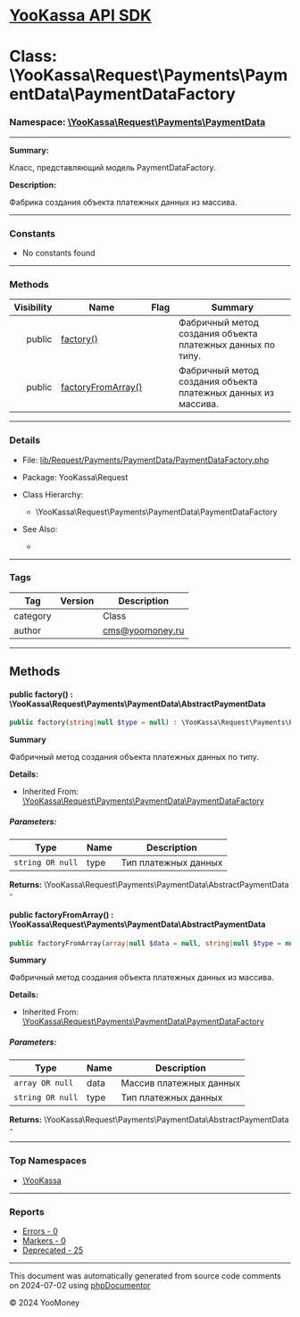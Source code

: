 # [YooKassa API SDK](../home.md)

# Class: \YooKassa\Request\Payments\PaymentData\PaymentDataFactory
### Namespace: [\YooKassa\Request\Payments\PaymentData](../namespaces/yookassa-request-payments-paymentdata.md)
---
**Summary:**

Класс, представляющий модель PaymentDataFactory.

**Description:**

Фабрика создания объекта платежных данных из массива.

---
### Constants
* No constants found

---
### Methods
| Visibility | Name | Flag | Summary |
| ----------:| ---- | ---- | ------- |
| public | [factory()](../classes/YooKassa-Request-Payments-PaymentData-PaymentDataFactory.md#method_factory) |  | Фабричный метод создания объекта платежных данных по типу. |
| public | [factoryFromArray()](../classes/YooKassa-Request-Payments-PaymentData-PaymentDataFactory.md#method_factoryFromArray) |  | Фабричный метод создания объекта платежных данных из массива. |

---
### Details
* File: [lib/Request/Payments/PaymentData/PaymentDataFactory.php](../../lib/Request/Payments/PaymentData/PaymentDataFactory.php)
* Package: YooKassa\Request
* Class Hierarchy:
  * \YooKassa\Request\Payments\PaymentData\PaymentDataFactory

* See Also:
  * [](https://yookassa.ru/developers/api)

---
### Tags
| Tag | Version | Description |
| --- | ------- | ----------- |
| category |  | Class |
| author |  | cms@yoomoney.ru |

---
## Methods
<a name="method_factory" class="anchor"></a>
#### public factory() : \YooKassa\Request\Payments\PaymentData\AbstractPaymentData

```php
public factory(string|null $type = null) : \YooKassa\Request\Payments\PaymentData\AbstractPaymentData
```

**Summary**

Фабричный метод создания объекта платежных данных по типу.

**Details:**
* Inherited From: [\YooKassa\Request\Payments\PaymentData\PaymentDataFactory](../classes/YooKassa-Request-Payments-PaymentData-PaymentDataFactory.md)

##### Parameters:
| Type | Name | Description |
| ---- | ---- | ----------- |
| <code lang="php">string OR null</code> | type  | Тип платежных данных |

**Returns:** \YooKassa\Request\Payments\PaymentData\AbstractPaymentData - 


<a name="method_factoryFromArray" class="anchor"></a>
#### public factoryFromArray() : \YooKassa\Request\Payments\PaymentData\AbstractPaymentData

```php
public factoryFromArray(array|null $data = null, string|null $type = null) : \YooKassa\Request\Payments\PaymentData\AbstractPaymentData
```

**Summary**

Фабричный метод создания объекта платежных данных из массива.

**Details:**
* Inherited From: [\YooKassa\Request\Payments\PaymentData\PaymentDataFactory](../classes/YooKassa-Request-Payments-PaymentData-PaymentDataFactory.md)

##### Parameters:
| Type | Name | Description |
| ---- | ---- | ----------- |
| <code lang="php">array OR null</code> | data  | Массив платежных данных |
| <code lang="php">string OR null</code> | type  | Тип платежных данных |

**Returns:** \YooKassa\Request\Payments\PaymentData\AbstractPaymentData - 



---

### Top Namespaces

* [\YooKassa](../namespaces/yookassa.md)

---

### Reports
* [Errors - 0](../reports/errors.md)
* [Markers - 0](../reports/markers.md)
* [Deprecated - 25](../reports/deprecated.md)

---

This document was automatically generated from source code comments on 2024-07-02 using [phpDocumentor](http://www.phpdoc.org/)

&copy; 2024 YooMoney